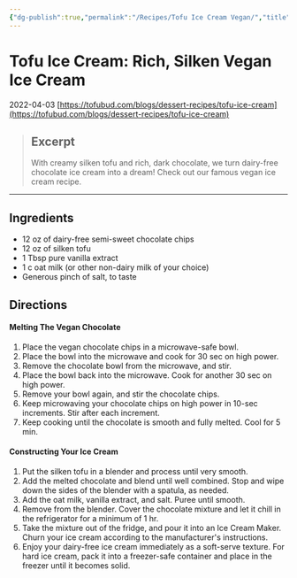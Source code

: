 ```yaml
---
{"dg-publish":true,"permalink":"/Recipes/Tofu Ice Cream Vegan/","title":"Tofu Ice Cream: Decadent Vegan Ice Cream","tags":["recipe","tofu","dessert","icecream","asian"],"noteIcon":""}
---
```



# Tofu Ice Cream: Rich, Silken Vegan Ice Cream
2022-04-03
[https://tofubud.com/blogs/dessert-recipes/tofu-ice-cream](https://tofubud.com/blogs/dessert-recipes/tofu-ice-cream)

> ## Excerpt
> With creamy silken tofu and rich, dark chocolate, we turn dairy-free chocolate ice cream into a dream! Check out our famous vegan ice cream recipe.

---
## Ingredients

-   12 oz of dairy-free semi-sweet chocolate chips
-   12 oz of silken tofu
-   1 Tbsp pure vanilla extract
-   1 c oat milk (or other non-dairy milk of your choice)
-   Generous pinch of salt, to taste

## Directions

#### Melting The Vegan Chocolate

1.  Place the vegan chocolate chips in a microwave-safe bowl.
2.  Place the bowl into the microwave and cook for 30 sec on high power.
3.  Remove the chocolate bowl from the microwave, and stir.
4.  Place the bowl back into the microwave. Cook for another 30 sec on high power.
5.  Remove your bowl again, and stir the chocolate chips.
6.  Keep microwaving your chocolate chips on high power in 10-sec increments. Stir after each increment.
7.  Keep cooking until the chocolate is smooth and fully melted. Cool for 5 min.

#### Constructing Your Ice Cream

1.  Put the silken tofu in a blender and process until very smooth.
2.  Add the melted chocolate and blend until well combined. Stop and wipe down the sides of the blender with a spatula, as needed.
3.  Add the oat milk, vanilla extract, and salt. Puree until smooth.
4.  Remove from the blender. Cover the chocolate mixture and let it chill in the refrigerator for a minimum of 1 hr.
5.  Take the mixture out of the fridge, and pour it into an Ice Cream Maker. Churn your ice cream according to the manufacturer's instructions.
6.  Enjoy your dairy-free ice cream immediately as a soft-serve texture. For hard ice cream, pack it into a freezer-safe container and place in the freezer until it becomes solid.
